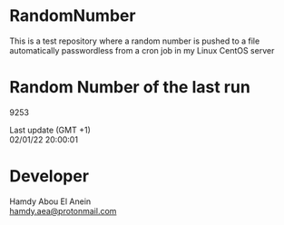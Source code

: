 # RandomNumber    
This is a test repository where a random number is pushed to a file automatically passwordless from a cron job in my Linux CentOS server    
# Random Number of the last run   
9253
      
Last update (GMT +1)    
02/01/22 20:00:01
# Developer    
Hamdy Abou El Anein   
hamdy.aea@protonmail.com
